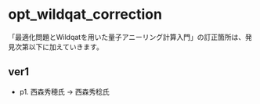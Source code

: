 # opt_wildqat_correction

「最適化問題とWildqatを用いた量子アニーリング計算入門」の訂正箇所は、発見次第以下に加えていきます。

## ver1
 - p1. 西森秀穂氏 → 西森秀稔氏
